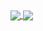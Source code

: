 <a href="https://github.com/whjin/docs">
  <img align="center" src="https://github-readme-stats.vercel.app/api/top-langs/?username=whjin&layout=compact&theme=radical" />
</a>
<a href="https://github.com/whjin/docs">
  <img align="center" src="https://github-readme-stats.vercel.app/api?username=whjin&count_private=true&show_icons=true&theme=radical" />
</a>
